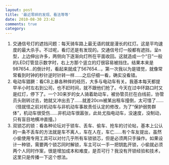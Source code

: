 ```yaml
---
layout: post
title: '最近零碎的发现、看法等等'
date: 2010-08-30 23:42
comments: true
category: 
---
```

    

  1. 交通信号灯的遮挡问题：每天骑车路上最无语的就是漫长的红灯。这是平均速度的最大杀手。不过呢，看灯还是有发现的。交通信号灯一般都有遮挡，呈n型，上边伸出许多，两侧向下逐渐向灯所在平面收回。这就造成一个“日”一般的LED灯管显示数字时，右上方那个竖立的灯很容易被挡住。结果本来是987654…的倒计时，看起来就成了567654…，第一次我以为是错觉，就像常常看到时钟的秒针逆时针转一样……之后仔细一看，确实没看错。
  2. 电动车猖獗：看CB上暴各种摔的经历，大多与电动车有关。我基本每天都提早半小时左右到公司，也不赶时间，就不跟他们抢了。今天在过中环路口时又是红灯，停下了。一个30来岁的女人骑着助动车，被协管员拦在白线前，协管员头刚转过去，她就又冲出去了……就差20cm被某出租车撞倒，太可惜了……（怪就怪之前对机动车与非机动车事故责任认定的修改，为了“保护弱势群体”，机动车很受伤……非机动车很嚣张，此处尤指电动车，没速度，没制动，只有盲目地横冲直撞。）
  3. 双锁芯的锁：看各种论坛对于锁车、丢车、偷车、抢车的讨论帖，基本上公认的一条不丢车的方法就是车不离人，车在人在，车亡……有个车友提出，虽然小偷使用专用工具可以对付几乎所有车锁锁芯，但是必须两只手操作。如果设计一种锁，需要两个锁芯同时解锁，车主可以一手一把钥匙开锁，小偷就必须两个人同时作案，很是增加成本和难度，是否可行？我没有开锁经验和技术，这里只是传播一下这个想法。
